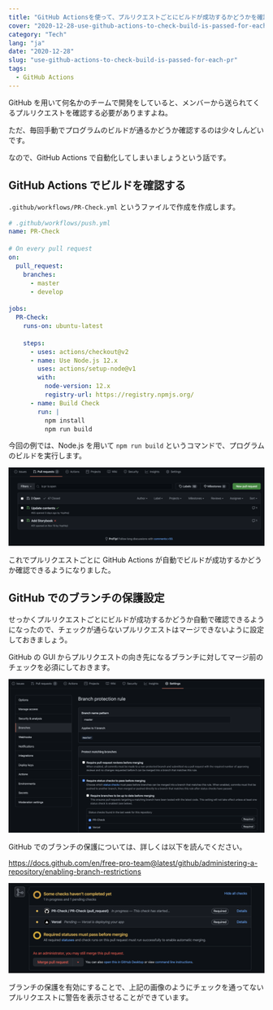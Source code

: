 ```yaml
---
title: "GitHub Actionsを使って、プルリクエストごとにビルドが成功するかどうかを確認する"
cover: "2020-12-28-use-github-actions-to-check-build-is-passed-for-each-pr/header.png"
category: "Tech"
lang: "ja"
date: "2020-12-28"
slug: "use-github-actions-to-check-build-is-passed-for-each-pr"
tags:
  - GitHub Actions
---
```


GitHub を用いて何名かのチームで開発をしていると、メンバーから送られてくるプルリクエストを確認する必要がありますよね。

ただ、毎回手動でプログラムのビルドが通るかどうか確認するのは少々しんどいです。

なので、GitHub Actions で自動化してしまいましょうという話です。

## GitHub Actions でビルドを確認する

`.github/workflows/PR-Check.yml` というファイルで作成を作成します。

```yml
# .github/workflows/push.yml
name: PR-Check

# On every pull request
on:
  pull_request:
    branches:
      - master
      - develop

jobs:
  PR-Check:
    runs-on: ubuntu-latest

    steps:
      - uses: actions/checkout@v2
      - name: Use Node.js 12.x
        uses: actions/setup-node@v1
        with:
          node-version: 12.x
          registry-url: https://registry.npmjs.org/
      - name: Build Check
        run: |
          npm install
          npm run build
```

今回の例では、Node.js を用いて `npm run build` というコマンドで、プログラムのビルドを実行します。

![GitHub PR check](github_pr_check.png)

これでプルリクエストごとに GitHub Actions が自動でビルドが成功するかどうか確認できるようになりました。

## GitHub でのブランチの保護設定

せっかくプルリクエストごとにビルドが成功するかどうか自動で確認できるようになったので、チェックが通らないプルリクエストはマージできないように設定しておきましょう。

GitHub の GUI からプルリクエストの向き先になるブランチに対してマージ前のチェックを必須にしておきます。

![GitHub branch protection](github_branch_protection.png)

GitHub でのブランチの保護については、詳しくは以下を読んでください。

https://docs.github.com/en/free-pro-team@latest/github/administering-a-repository/enabling-branch-restrictions

![GitHub require to check](github_require_to_check.png)

ブランチの保護を有効にすることで、上記の画像のようにチェックを通ってないプルリクエストに警告を表示させることができています。
